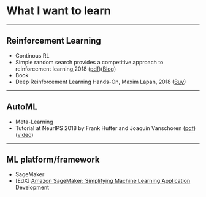 # What I want to learn
---
## Reinforcement Learning
- Continous RL
 - Simple random search provides a competitive approach to reinforcement learning,2018 ([pdf](https://arxiv.org/pdf/1803.07055.pdf))([Blog](https://hackernoon.com/augmented-random-search-one-of-the-best-rl-algs-what-i-built-e0e3e765808a?fbclid=IwAR0ioGNcLxRAI3-esdwolxtLTd9LEEXtldn0Z4XcDhjbIPnocVbxImEjVDs))
- Book
 - Deep Reinforcement Learning Hands-On, Maxim Lapan, 2018 ([Buy](https://www.packtpub.com/big-data-and-business-intelligence/deep-reinforcement-learning-hands))
---

## AutoML
- Meta-Learning
 - Tutorial at NeurIPS 2018 by Frank Hutter and Joaquin Vanschoren ([pdf](https://www.automl.org/wp-content/uploads/2018/12/AutoML-Tutorial-NeurIPS2018-MetaLearning.pdf))([video](https://youtu.be/0eBR8a4MQ30))


---
## ML platform/framework
- SageMaker
 - [EdX] [Amazon SageMaker: Simplifying Machine Learning Application Development](https://www.edx.org/course/simplifying-machine-learning-app-development-with-amazon-sagemaker)





